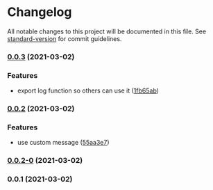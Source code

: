 # Changelog

All notable changes to this project will be documented in this file. See [standard-version](https://github.com/conventional-changelog/standard-version) for commit guidelines.

### [0.0.3](https://github.com/5alidz/test-git-workflow/compare/v0.0.2...v0.0.3) (2021-03-02)


### Features

* export log function so others can use it ([1fb65ab](https://github.com/5alidz/test-git-workflow/commit/1fb65ab9a6786cc02974c35483307fd516cb9abf))

### [0.0.2](https://github.com/5alidz/test-git-workflow/compare/v0.0.2-0...v0.0.2) (2021-03-02)


### Features

* use custom message ([55aa3e7](https://github.com/5alidz/test-git-workflow/commit/55aa3e76c45baebcde0547cac9b0d4aa58e2aaeb))

### [0.0.2-0](https://github.com/5alidz/test-git-workflow/compare/v0.0.1...v0.0.2-0) (2021-03-02)

### 0.0.1 (2021-03-02)
